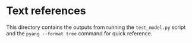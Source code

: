 # Text references
This directory contains the outputs from running the `test_model.py`
script and the `pyang --format tree` command for quick reference.
